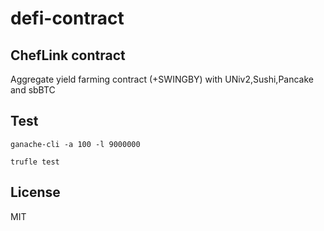 # defi-contract

## ChefLink contract
Aggregate yield farming contract (+SWINGBY) with UNiv2,Sushi,Pancake and sbBTC

## Test
```
ganache-cli -a 100 -l 9000000
```
```
trufle test
```
## License
MIT
